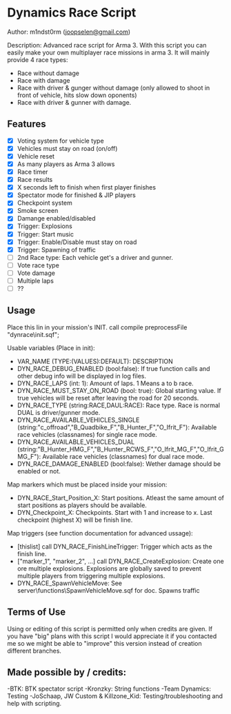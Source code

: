 Dynamics Race Script
================================
Author: m1ndst0rm (joopselen@gmail.com)

Description:
Advanced race script for Arma 3. With this script you can easily make your own multiplayer race missions in arma 3.
It will mainly provide 4 race types:

* Race without damage
* Race with damage 
* Race with driver & gunger without damage (only allowed to shoot in front of vehicle, hits slow down oponents)
* Race with driver & gunner with damage. 

Features
--------
- [x] Voting system for vehicle type
- [x] Vehicles must stay on road (on/off)
- [x] Vehicle reset
- [x] As many players as Arma 3 allows
- [x] Race timer
- [x] Race results
- [x] X seconds left to finish when first player finishes
- [x] Spectator mode for finished & JIP players
- [x] Checkpoint system
- [x] Smoke screen
- [x] Damange enabled/disabled
- [x] Trigger: Explosions
- [x] Trigger: Start music
- [x] Trigger: Enable/Disable must stay on road
- [x] Trigger: Spawning of traffic
- [ ] 2nd Race type: Each vehicle get's a driver and gunner.
- [ ] Vote race type
- [ ] Vote damage
- [ ] Multiple laps
- [ ] ??

Usage
-----

Place this lin in your mission's INIT.
call compile preprocessFile "dynrace\init.sqf";

Usable variables (Place in init):

* VAR_NAME (TYPE:(VALUES):DEFAULT): DESCRIPTION
* DYN_RACE_DEBUG_ENABLED (bool:false): If true function calls and other debug info will be displayed in log files.
* DYN_RACE_LAPS (int: 1): Amount of laps. 1 Means a to b race.
* DYN_RACE_MUST_STAY_ON_ROAD (bool: true): Global starting value. If true vehicles will be reset after leaving the road for 20 seconds.
* DYN_RACE_TYPE (string:RACE,DAUL:RACE): Race type. Race is normal DUAL is driver/gunner mode.
* DYN_RACE_AVAILABLE_VEHICLES_SINGLE (string:"c_offroad","B_Quadbike_F","B_Hunter_F","O_Ifrit_F"): Available race vehicles (classnames) for single race mode.
* DYN_RACE_AVAILABLE_VEHICLES_DUAL (string:"B_Hunter_HMG_F","B_Hunter_RCWS_F","O_Ifrit_MG_F","O_Ifrit_GMG_F"): Available race vehicles (classnames) for dual race mode.
* DYN_RACE_DAMAGE_ENABLED (bool:false): Wether damage should be enabled or not.

Map markers which must be placed inside your mission:

* DYN_RACE_Start_Position_X: Start positions. Atleast the same amount of start positions as players should be available.
* DYN_Checkpoint_X: Checkpoints. Start with 1 and increase to x. Last checkpoint (highest X) will be finish line.

Map triggers (see function documentation for advanced ussage):

* [thislist] call DYN_RACE_FinishLineTrigger: Trigger which acts as the finish line.
* ["marker_1", "marker_2", ...] call DYN_RACE_CreateExplosion: Create one ore multiple explosions. Explosions are globally saved to prevent multiple players from triggering multiple explosions.
* DYN_RACE_SpawnVehicleMove: See server\functions\SpawnVehicleMove.sqf for doc. Spawns traffic

Terms of Use
------------
Using or editing of this script is permitted only when credits are given. If you have "big" plans with this script I would appreciate it if you contacted me so we might be able to "improve" this version instead of creation different branches.

Made possible by / credits:
---------------------------
-BTK: BTK spectator script
-Kronzky: String functions
-Team Dynamics: Testing
-JoSchaap, JW Custom & Killzone_Kid: Testing/troubleshooting and help with scripting.